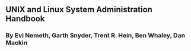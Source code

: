 ## UNIX and Linux System Administration Handbook
### By Evi Nemeth, Garth Snyder, Trent R. Hein, Ben Whaley, Dan Mackin

